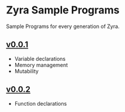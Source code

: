 # Zyra Sample Programs

Sample Programs for every generation of Zyra.

## [v0.0.1](./v0.0.1/sample.in.z)

- Variable declarations
- Memory management
- Mutability

## [v0.0.2](./v0.0.2/sample.in.z)

- Function declarations

